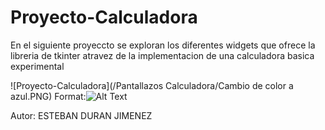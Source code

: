 # Proyecto-Calculadora
En el siguiente proyeccto se exploran los diferentes widgets que ofrece la libreria de tkinter atravez de la implementacion de una calculadora basica experimental

![Proyecto-Calculadora](/Pantallazos Calculadora/Cambio de color a azul.PNG)
Format:![Alt Text](url)

Autor: ESTEBAN DURAN JIMENEZ 
